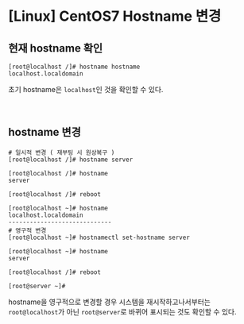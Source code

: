 # [Linux] CentOS7 Hostname 변경

## 현재 hostname 확인

```shell
[root@localhost /]# hostname hostname
localhost.localdomain
```

초기 hostname은 `localhost`인 것을 확인할 수 있다.

<br>

## hostname 변경

```shell
# 일시적 변경 ( 재부팅 시 원상복구 )
[root@localhost /]# hostname server

[root@localhost /]# hostname
server

[root@localhost /]# reboot

[root@localhost ~]# hostname
localhost.localdomain
-----------------------------
# 영구적 변경
[root@localhost ~]# hostnamectl set-hostname server

[root@localhost ~]# hostname
server

[root@localhost /]# reboot

[root@server ~]#
```

hostname을 영구적으로 변경할 경우 시스템을 재시작하고나서부터는 `root@localhost`가 아닌 `root@server`로 바뀌어 표시되는 것도 확인할 수 있다.

